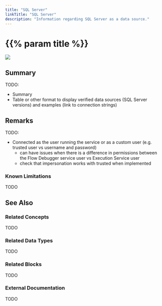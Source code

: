 ```yaml
---
title: "SQL Server"
linkTitle: "SQL Server"
description: "Information regarding SQL Server as a data source."
---
```


# {{% param title %}}

<img src="/images/work-in-progress.jpg">

## Summary

TODO: 

- Summary
- Table or other format to display verified data sources (SQL Server versions) and examples (link to connection strings)

## Remarks

TODO:

- Connected as the user running the service or as a custom user (e.g. trusted user vs username and password)
  - can have issues when there is a difference in permissions between the Flow Debugger service user vs Execution Service user
  - check that impersonation works with trusted when implemented

### Known Limitations

TODO

## See Also

### Related Concepts

TODO

### Related Data Types

TODO

### Related Blocks

TODO

### External Documentation

TODO
